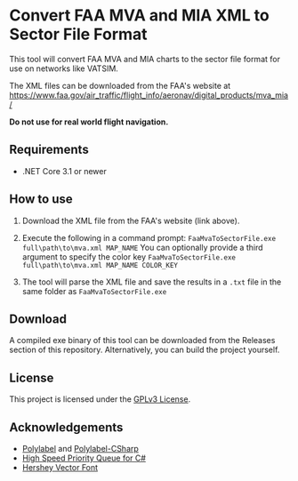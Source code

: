 # Convert FAA MVA and MIA XML to Sector File Format
This tool will convert FAA MVA and MIA charts to the sector file format for use on networks like VATSIM.

The XML files can be downloaded from the FAA's website at https://www.faa.gov/air_traffic/flight_info/aeronav/digital_products/mva_mia/

**Do not use for real world flight navigation.**

## Requirements
* .NET Core 3.1 or newer

## How to use

1. Download the XML file from the FAA's website (link above).

2. Execute the following in a command prompt:
`FaaMvaToSectorFile.exe full\path\to\mva.xml MAP_NAME`
You can optionally provide a third argument to specify the color key
`FaaMvaToSectorFile.exe full\path\to\mva.xml MAP_NAME COLOR_KEY`

3. The tool will parse the XML file and save the results in a `.txt` file in the same folder as `FaaMvaToSectorFile.exe`

## Download
A compiled exe binary of this tool can be downloaded from the Releases section of this repository. Alternatively, you can build the project yourself. 

## License
This project is licensed under the [GPLv3 License](LICENSE).

## Acknowledgements
* [Polylabel](https://github.com/mapbox/polylabel) and [Polylabel-CSharp](https://github.com/qodbtn41/polylabel-csharp)
* [High Speed Priority Queue for C#](https://github.com/BlueRaja/High-Speed-Priority-Queue-for-C-Sharp)
* [Hershey Vector Font](http://paulbourke.net/dataformats/hershey/)
